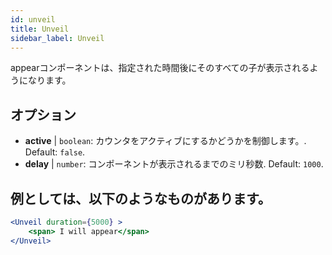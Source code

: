 ```yaml
---
id: unveil 
title: Unveil
sidebar_label: Unveil
---
```


appearコンポーネントは、指定された時間後にそのすべての子が表示されるようになります。

## オプション

* __active__ | `boolean`: カウンタをアクティブにするかどうかを制御します。. Default: `false`.
* __delay__ | `number`: コンポーネントが表示されるまでのミリ秒数. Default: `1000`.


## 例としては、以下のようなものがあります。

```jsx live
<Unveil duration={5000} >
    <span> I will appear</span>
</Unveil>
```




